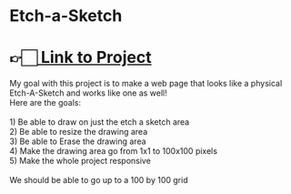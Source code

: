 # Etch-a-Sketch
<h1>👉🏻<a href="https://6autumnleaves.github.io/Etch-a-Sketch/"> Link to Project</a></h1>
My goal with this project is to make a web page that looks like a physical Etch-A-Sketch and works like one as well!<br>
Here are the goals:<br><br>
  1) Be able to draw on just the etch a sketch area<br>
  2) Be able to resize the drawing area<br>
  3) Be able to Erase the drawing area<br>
  4) Make the drawing area go from 1x1 to 100x100 pixels<br>
  5) Make the whole project responsive<br>
<br>
We should be able to go up to a 100 by 100 grid
